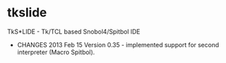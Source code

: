 tkslide
=======

TkS*LIDE - Tk/TCL based Snobol4/Spitbol IDE


* CHANGES
2013 Feb 15
Version 0.35 - implemented support for second interpreter (Macro Spitbol).
